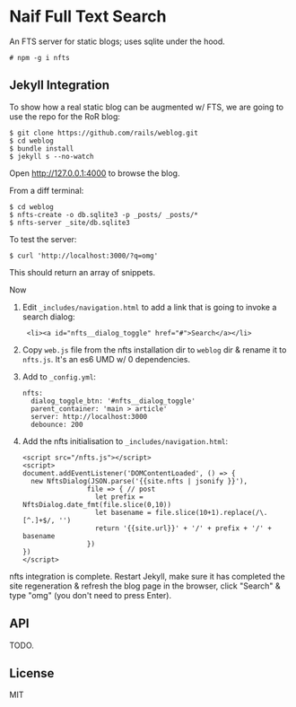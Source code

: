 # Naif Full Text Search

An FTS server for static blogs; uses sqlite under the hood.

    # npm -g i nfts

## Jekyll Integration

To show how a real static blog can be augmented w/ FTS, we are going
to use the repo for the RoR blog:

~~~
$ git clone https://github.com/rails/weblog.git
$ cd weblog
$ bundle install
$ jekyll s --no-watch
~~~

Open http://127.0.0.1:4000 to browse the blog.

From a diff terminal:

~~~
$ cd weblog
$ nfts-create -o db.sqlite3 -p _posts/ _posts/*
$ nfts-server _site/db.sqlite3
~~~

To test the server:

    $ curl 'http://localhost:3000/?q=omg'

This should return an array of snippets.

Now

1. Edit `_includes/navigation.html` to add a link that is going to
   invoke a search dialog:

        <li><a id="nfts__dialog_toggle" href="#">Search</a></li>

2. Copy `web.js` file from the nfts installation dir to `weblog` dir &
   rename it to `nfts.js`. It's an es6 UMD w/ 0 dependencies.

3. Add to `_config.yml`:

    ~~~
    nfts:
      dialog_toggle_btn: '#nfts__dialog_toggle'
      parent_container: 'main > article'
      server: http://localhost:3000
      debounce: 200
    ~~~

4. Add the nfts initialisation to `_includes/navigation.html`:

    ~~~
    <script src="/nfts.js"></script>
    <script>
    document.addEventListener('DOMContentLoaded', () => {
      new NftsDialog(JSON.parse('{{site.nfts | jsonify }}'),
                    file => { // post
                      let prefix = NftsDialog.date_fmt(file.slice(0,10))
                      let basename = file.slice(10+1).replace(/\.[^.]+$/, '')
                      return '{{site.url}}' + '/' + prefix + '/' + basename
                    })
    })
    </script>
    ~~~

nfts integration is complete. Restart Jekyll, make sure it has
completed the site regeneration & refresh the blog page in the
browser, click "Search" & type "omg" (you don't need to press Enter).

## API

TODO.

## License

MIT
